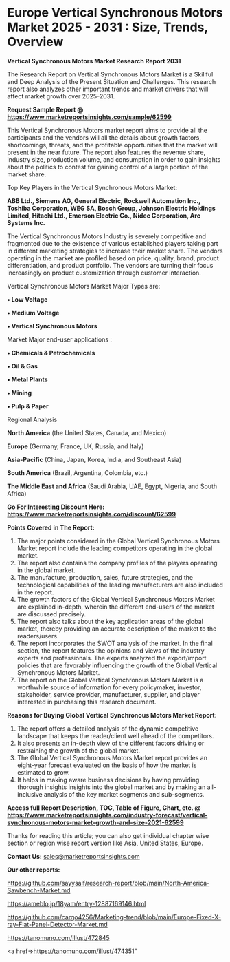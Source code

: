  # Europe Vertical Synchronous Motors Market 2025 - 2031 : Size, Trends, Overview

<strong>Vertical Synchronous Motors Market Research Report 2031</strong>

The Research Report on Vertical Synchronous Motors Market is a Skillful and Deep Analysis of the Present Situation and Challenges. This research report also analyzes other important trends and market drivers that will affect market growth over 2025-2031.

<strong>Request Sample Report @ <a href=https://www.marketreportsinsights.com/sample/62599>https://www.marketreportsinsights.com/sample/62599</a></strong>

This Vertical Synchronous Motors market report aims to provide all the participants and the vendors will all the details about growth factors, shortcomings, threats, and the profitable opportunities that the market will present in the near future. The report also features the revenue share, industry size, production volume, and consumption in order to gain insights about the politics to contest for gaining control of a large portion of the market share.

Top Key Players in the Vertical Synchronous Motors Market:

<strong>ABB Ltd., Siemens AG, General Electric, Rockwell Automation Inc., Toshiba Corporation, WEG SA, Bosch Group, Johnson Electric Holdings Limited, Hitachi Ltd., Emerson Electric Co., Nidec Corporation, Arc Systems Inc.</strong>

The Vertical Synchronous Motors Industry is severely competitive and fragmented due to the existence of various established players taking part in different marketing strategies to increase their market share. The vendors operating in the market are profiled based on price, quality, brand, product differentiation, and product portfolio. The vendors are turning their focus increasingly on product customization through customer interaction.

Vertical Synchronous Motors Market Major Types are:

<strong>• Low Voltage

• Medium Voltage

• Vertical Synchronous Motors</strong>

Market Major end-user applications :

<strong>• Chemicals & Petrochemicals

• Oil & Gas

• Metal Plants

• Mining

• Pulp & Paper</strong>

Regional Analysis

</u><strong><b>North America</b></strong> (the United States, Canada, and Mexico)

<strong><b>Europe </b></strong>(Germany, France, UK, Russia, and Italy)

<strong><b>Asia-Pacific</b></strong> (China, Japan, Korea, India, and Southeast Asia)

<strong><b>South America</b></strong> (Brazil, Argentina, Colombia, etc.)

<strong><b>The Middle East and Africa</b></strong> (Saudi Arabia, UAE, Egypt, Nigeria, and South Africa)

<strong>Go For Interesting Discount Here: <a href=https://www.marketreportsinsights.com/discount/62599>https://www.marketreportsinsights.com/discount/62599</a></strong>

<strong>Points Covered in The Report:</strong>
<ol>
  <li>The major points considered in the Global Vertical Synchronous Motors Market report include the leading competitors operating in the global market.</li>
  <li>The report also contains the company profiles of the players operating in the global market.</li>
  <li>The manufacture, production, sales, future strategies, and the technological capabilities of the leading manufacturers are also included in the report.</li>
  <li>The growth factors of the Global Vertical Synchronous Motors Market are explained in-depth, wherein the different end-users of the market are discussed precisely.</li>
  <li>The report also talks about the key application areas of the global market, thereby providing an accurate description of the market to the readers/users.</li>
  <li>The report incorporates the SWOT analysis of the market. In the final section, the report features the opinions and views of the industry experts and professionals. The experts analyzed the export/import policies that are favorably influencing the growth of the Global Vertical Synchronous Motors Market.</li>
  <li>The report on the Global Vertical Synchronous Motors Market is a worthwhile source of information for every policymaker, investor, stakeholder, service provider, manufacturer, supplier, and player interested in purchasing this research document.</li>
</ol>
<strong>Reasons for Buying Global Vertical Synchronous Motors Market Report:</strong>

<ol>
  <li>The report offers a detailed analysis of the dynamic competitive landscape that keeps the reader/client well ahead of the competitors.</li>
  <li>It also presents an in-depth view of the different factors driving or restraining the growth of the global market.</li>
  <li>The Global Vertical Synchronous Motors Market report provides an eight-year forecast evaluated on the basis of how the market is estimated to grow.</li>
  <li>It helps in making aware business decisions by having providing thorough insights insights into the global market and by making an all-inclusive analysis of the key market segments and sub-segments.</li>
</ol>
<strong>Access full Report Description, TOC, Table of Figure, Chart, etc. @ <a href=https://www.marketreportsinsights.com/industry-forecast/vertical-synchronous-motors-market-growth-and-size-2021-62599>https://www.marketreportsinsights.com/industry-forecast/vertical-synchronous-motors-market-growth-and-size-2021-62599</a></strong>


Thanks for reading this article; you can also get individual chapter wise section or region wise report version like Asia, United States, Europe.

<strong>Contact Us:</strong>
sales@marketreportsinsights.com

<strong>Our other reports:</strong>

<a href=https://github.com/sayysaif/research-report/blob/main/North-America-Sawbench-Market.md>https://github.com/sayysaif/research-report/blob/main/North-America-Sawbench-Market.md</a>

<a href=https://ameblo.jp/18yam/entry-12887169146.html>https://ameblo.jp/18yam/entry-12887169146.html</a>

<a href=https://github.com/cargo4256/Marketing-trend/blob/main/Europe-Fixed-X-ray-Flat-Panel-Detector-Market.md>https://github.com/cargo4256/Marketing-trend/blob/main/Europe-Fixed-X-ray-Flat-Panel-Detector-Market.md</a>

<a href=https://tanomuno.com/illust/472845>https://tanomuno.com/illust/472845</a>

<a href=>https://tanomuno.com/illust/474351</a>"
